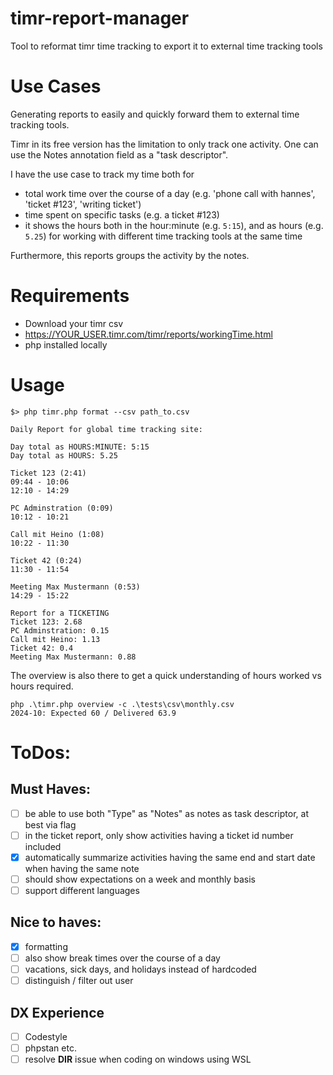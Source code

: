 # timr-report-manager

Tool to reformat timr time tracking to export it to external time tracking tools

# Use Cases

Generating reports to easily and quickly forward them to external time tracking tools.

Timr in its free version has the limitation to only track one activity. One can use the Notes annotation field as a "task descriptor".

I have the use case to track my time both for

- total work time over the course of a day (e.g. 'phone call with hannes', 'ticket #123', 'writing ticket')
- time spent on specific tasks (e.g. a ticket #123)
- it shows the hours both in the hour:minute (e.g. `5:15`), and as hours (e.g. `5.25`) for working with different time tracking tools at the same time

Furthermore, this reports groups the activity by the notes.

# Requirements
 
- Download your timr csv
- https://YOUR_USER.timr.com/timr/reports/workingTime.html
- php installed locally

# Usage
```
$> php timr.php format --csv path_to.csv

Daily Report for global time tracking site:

Day total as HOURS:MINUTE: 5:15
Day total as HOURS: 5.25

Ticket 123 (2:41)
09:44 - 10:06
12:10 - 14:29

PC Adminstration (0:09)
10:12 - 10:21

Call mit Heino (1:08)
10:22 - 11:30

Ticket 42 (0:24)
11:30 - 11:54

Meeting Max Mustermann (0:53)
14:29 - 15:22

Report for a TICKETING
Ticket 123: 2.68
PC Adminstration: 0.15
Call mit Heino: 1.13
Ticket 42: 0.4
Meeting Max Mustermann: 0.88

```

The overview is also there to get a quick understanding of hours worked vs hours required.

```
php .\timr.php overview -c .\tests\csv\monthly.csv
2024-10: Expected 60 / Delivered 63.9
```

# ToDos:
 
## Must Haves:
- [ ] be able to use both "Type" as "Notes" as notes as task descriptor, at best via flag
- [ ] in the ticket report, only show activities having a ticket id number included
- [x] automatically summarize activities having the same end and start date when having the same note 
- [ ] should show expectations on a week and monthly basis
- [ ] support different languages 

## Nice to haves:
- [x] formatting
- [ ] also show break times over the course of a day
- [ ] vacations, sick days, and holidays instead of hardcoded
- [ ] distinguish / filter out user

## DX Experience
- [ ] Codestyle
- [ ] phpstan etc.
- [ ] resolve __DIR__ issue when coding on windows using WSL